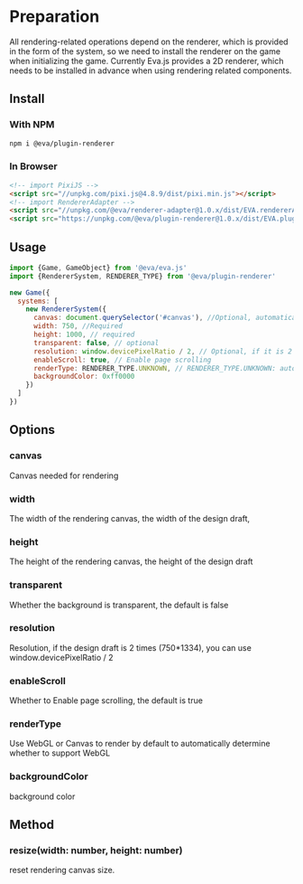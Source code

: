 # Preparation

All rendering-related operations depend on the renderer, which is provided in the form of the system, so we need to install the renderer on the game when initializing the game. Currently Eva.js provides a 2D renderer, which needs to be installed in advance when using rendering related components.

## Install

### With NPM
```bash
npm i @eva/plugin-renderer
```

### In Browser
```html
<!-- import PixiJS -->
<script src="//unpkg.com/pixi.js@4.8.9/dist/pixi.min.js"></script>
<!-- import RendererAdapter -->
<script src="//unpkg.com/@eva/renderer-adapter@1.0.x/dist/EVA.rendererAdapter.min.js"></script>
<script src="https://unpkg.com/@eva/plugin-renderer@1.0.x/dist/EVA.plugin.renderer.min.js"></script>
```

## Usage

```js
import {Game, GameObject} from '@eva/eva.js'
import {RendererSystem, RENDERER_TYPE} from '@eva/plugin-renderer'

new Game({
  systems: [
    new RendererSystem({
      canvas: document.querySelector('#canvas'), //Optional, automatically generate canvas and mount it on game.canvas
      width: 750, //Required
      height: 1000, // required
      transparent: false, // optional
      resolution: window.devicePixelRatio / 2, // Optional, if it is 2 times the image design, it can be divided by 2
      enableScroll: true, // Enable page scrolling
      renderType: RENDERER_TYPE.UNKNOWN, // RENDERER_TYPE.UNKNOWN: automatic judgment, RENDERER_TYPE.WEBGL/RENDERER_TYPE.CANVAS, it is recommended to use Canvas below android6.1.
      backgroundColor: 0xff0000
    })
  ]
})
```

## Options

### canvas

Canvas needed for rendering

### width

The width of the rendering canvas, the width of the design draft,

### height

The height of the rendering canvas, the height of the design draft

### transparent

Whether the background is transparent, the default is false

### resolution

Resolution, if the design draft is 2 times (750\*1334), you can use window.devicePixelRatio / 2

### enableScroll

Whether to Enable page scrolling, the default is true

### renderType

Use WebGL or Canvas to render by default to automatically determine whether to support WebGL

### backgroundColor

background color

## Method
### resize(width: number, height: number)

reset rendering canvas size.

<br/>
<br/>
<br/>
<br/>
<br/>